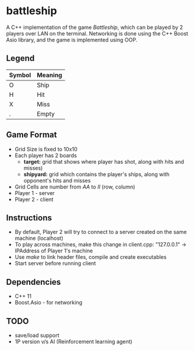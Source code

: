 # battleship

A C++ implementation of the game _Battleship_, which can be played by 2 players over LAN on the terminal. 
Networking is done using the C++ Boost Asio library, and the game is implemented using OOP.

## Legend
Symbol | Meaning
-------| -------------
O      | Ship
H      | Hit
X      | Miss
.      | Empty

## Game Format

* Grid Size is fixed to 10x10
* Each player has 2 boards
    * **target:** grid that shows where player has shot, along with hits and misses)
    * **shipyard:** grid which contains the player's ships, along with opponent's hits and misses
* Grid Cells are number from _AA_ to _II_ (row, column)
* Player 1 - server
* Player 2 - client

## Instructions

* By default, Player 2 will try to connect to a server created on the same machine (localhost)
* To play across machines, make this change in client.cpp: "127.0.0.1" -> IPAddress of Player 1's machine
* Use _make_ to link header files, compile and create executables
* Start server before running client

## Dependencies

* C++ 11
* Boost.Asio - for networking


## TODO

* save/load support
* 1P version v/s AI (Reinforcement learning agent)
